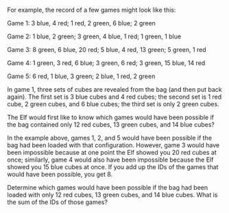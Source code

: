 For example, the record of a few games might look like this:

Game 1:
    3 blue, 4 red;
    1 red, 2 green, 6 blue;
    2 green

Game 2:
    1 blue, 2 green;
    3 green, 4 blue, 1 red; 
    1 green, 1 blue

Game 3:
    8 green, 6 blue, 20 red;
    5 blue, 4 red, 13 green;
    5 green, 1 red

Game 4:
    1 green, 3 red, 6 blue;
    3 green, 6 red;
    3 green, 15 blue, 14 red

Game 5:
    6 red, 1 blue, 3 green;
    2 blue, 1 red, 2 green

In game 1, three sets of cubes are revealed from the bag (and then put back again). The first set is 3 blue cubes and 4 red cubes; the second set is 1 red cube, 2 green cubes, and 6 blue cubes; the third set is only 2 green cubes.

The Elf would first like to know which games would have been possible if the bag contained only 12 red cubes, 13 green cubes, and 14 blue cubes?

In the example above, games 1, 2, and 5 would have been possible if the bag had been loaded with that configuration. However, game 3 would have been impossible because at one point the Elf showed you 20 red cubes at once; similarly, game 4 would also have been impossible because the Elf showed you 15 blue cubes at once. If you add up the IDs of the games that would have been possible, you get 8.

Determine which games would have been possible if the bag had been loaded with only 12 red cubes, 13 green cubes, and 14 blue cubes. What is the sum of the IDs of those games?

